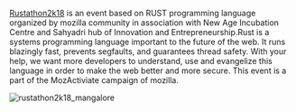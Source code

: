[Rustathon2k18](https://www.rustathon2k18.in/) is an event based on RUST programming language organized by mozilla community in association with New Age Incubation Centre  and Sahyadri hub of Innovation and Entrepreneurship.Rust is a systems programming language important to the future of the web. It runs blazingly fast, prevents segfaults, and guarantees thread safety. With your help, we want more developers to understand, use and evangelize this language in order to make the web better and more secure. This event is a part of the MozActiviate campaign of mozilla.

![rustathon2k18_mangalore](https://github.com/rusthacks/rustathon2k18IN/blob/master/images/rustathon2k18_mangalore.jpg) 
